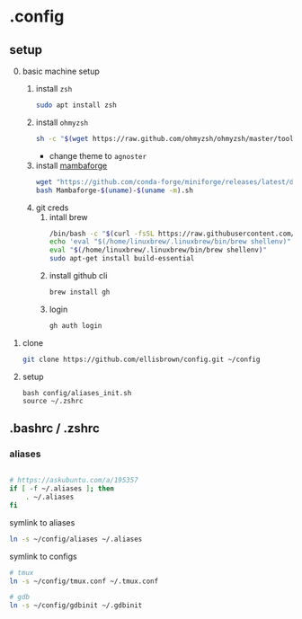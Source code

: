 # .config

## setup
0. basic machine setup
    1. install `zsh`
        ```bash
        sudo apt install zsh
        ```
    2. install `ohmyzsh` 
        ```bash
        sh -c "$(wget https://raw.github.com/ohmyzsh/ohmyzsh/master/tools/install.sh -O -)"
        ```
        - change theme to `agnoster`
    3. install [mambaforge](https://github.com/conda-forge/miniforge#mambaforge)
        ```bash
        wget "https://github.com/conda-forge/miniforge/releases/latest/download/Mambaforge-$(uname)-$(uname -m).sh"
        bash Mambaforge-$(uname)-$(uname -m).sh
        ```
    4. git creds
        1. intall brew
            ```bash
            /bin/bash -c "$(curl -fsSL https://raw.githubusercontent.com/Homebrew/install/master/install.sh)"
            echo 'eval "$(/home/linuxbrew/.linuxbrew/bin/brew shellenv)"' >> /home/ebrown/.zprofile
            eval "$(/home/linuxbrew/.linuxbrew/bin/brew shellenv)"
            sudo apt-get install build-essential
            ```
        2. install github cli
            ```bash
            brew install gh
            ```
        3. login
            ```bash
            gh auth login
            ```

1. clone
    ```bash
    git clone https://github.com/ellisbrown/config.git ~/config
    ```

2. setup
    ```
    bash config/aliases_init.sh
    source ~/.zshrc
    ```

## .bashrc / .zshrc

### aliases
```bash

# https://askubuntu.com/a/195357
if [ -f ~/.aliases ]; then
    . ~/.aliases
fi

```

symlink to aliases
```bash
ln -s ~/config/aliases ~/.aliases
```

symlink to configs
```bash
# tmux
ln -s ~/config/tmux.conf ~/.tmux.conf

# gdb
ln -s ~/config/gdbinit ~/.gdbinit
```
